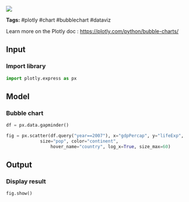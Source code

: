 <a href="https://app.naas.ai/user-redirect/naas/downloader?url=https://raw.githubusercontent.com/jupyter-naas/awesome-notebooks/master/Plotly/Create%20Bubble%20chart.ipynb" target="_parent"><img src="https://naasai-public.s3.eu-west-3.amazonaws.com/open_in_naas.svg"/></a>

**Tags:** #plotly #chart #bubblechart #dataviz

Learn more on the Plotly doc : https://plotly.com/python/bubble-charts/

## Input

### Import library


```python
import plotly.express as px
```

## Model

### Bubble chart


```python
df = px.data.gapminder()

fig = px.scatter(df.query("year==2007"), x="gdpPercap", y="lifeExp",
	         size="pop", color="continent",
                 hover_name="country", log_x=True, size_max=60)
```

## Output

### Display result


```python
fig.show()
```
